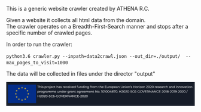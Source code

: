 

This is a generic website crawler created by ATHENA R.C.


Given a website it collects all html data from the domain.  
The crawler operates on a Breadth-First-Search manner and stops after a specific number of crawled pages. 


In order to run the crawler:

`python3.6 crawler.py --inpath=data2crawl.json --out_dir=./output/  --max_pages_to_visit=1000 `

The data will be collected in files under the director "output"




 ![This project has received funding from the European Union’s Horizon 2020 research and innovation programme under grant agreement No. 101004870. H2020-SC6-GOVERNANCE-2018-2019-2020 / H2020-SC6-GOVERNANCE-2020](https://github.com/IntelCompH2020/.github/blob/main/profile/banner.png)


